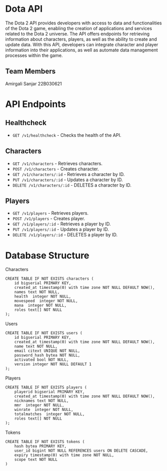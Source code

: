 # Dota API
The Dota 2 API provides developers with access to data and functionalities of the Dota 2 game, enabling the creation of applications and services related to the Dota 2 universe. The API offers endpoints for retrieving information about characters, players, as well as the ability to create and update data. With this API, developers can integrate character and player information into their applications, as well as automate data management processes within the game.
## Team Members
Amirgali Sanjar 22B030621

# API Endpoints
## Healthcheck
+ `GET /v1/healthcheck` - Checks the health of the API.
## Characters
+ `GET /v1/characters` - Retrieves characters.
+ `POST /v1/characters` - Creates character.
+ `GET /v1/characters/:id` - Retrieves a character by ID.
+ `PUT /v1/characters/:id` - Updates a character by ID.
+ `DELETE /v1/characters/:id` - DELETES a character by ID.
## Players
+ `GET /v1/players` - Retrieves players.
+ `POST /v1/players` - Creates player.
+ `GET /v1/players/:id` - Retrieves a player by ID.
+ `PUT /v1/players/:id` - Updates a player by ID.
+ `DELETE /v1/players/:id` - DELETES a player by ID.
# Database Structure 
Characters 
```
CREATE TABLE IF NOT EXISTS characters (
    id bigserial PRIMARY KEY,
    created_at timestamp(0) with time zone NOT NULL DEFAULT NOW(),
    names text NOT NULL,
    health  integer NOT NULL,
    movespeed  integer NOT NULL,
    mana  integer NOT NULL,
    roles text[] NOT NULL
);
```
Users
```
CREATE TABLE IF NOT EXISTS users (
    id bigserial PRIMARY KEY,
    created_at timestamp(0) with time zone NOT NULL DEFAULT NOW(),
    name text NOT NULL,
    email citext UNIQUE NOT NULL,
    password_hash bytea NOT NULL,
    activated bool NOT NULL,
    version integer NOT NULL DEFAULT 1
);
```
Players
```
CREATE TABLE IF NOT EXISTS players (
    playerid bigserial PRIMARY KEY,
    created_at timestamp(0) with time zone NOT NULL DEFAULT NOW(),
    nicknames text NOT NULL,
    mmr  integer NOT NULL,
    winrate  integer NOT NULL,
    totalmatches  integer NOT NULL,
    roles text[] NOT NULL
);
```
Tokens
```
CREATE TABLE IF NOT EXISTS tokens (
    hash bytea PRIMARY KEY,
    user_id bigint NOT NULL REFERENCES users ON DELETE CASCADE,
    expiry timestamp(0) with time zone NOT NULL,
    scope text NOT NULL
)
```
